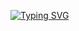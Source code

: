 [![Typing SVG](https://readme-typing-svg.herokuapp.com/?color=bc121c&size=45&center=true&vCenter=true&width=1000&lines=Exercícios+Programação+Procedimental+)](https://git.io/typing-svg)
